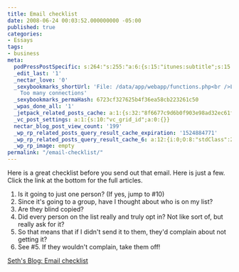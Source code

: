 ```yaml
---
title: Email checklist
date: 2008-06-24 00:03:52.000000000 -05:00
published: true
categories:
- Essays
tags:
- business
meta:
  podPressPostSpecific: s:264:"s:255:"a:6:{s:15:"itunes:subtitle";s:15:"##PostExcerpt##";s:14:"itunes:summary";s:15:"##PostExcerpt##";s:15:"itunes:keywords";s:17:"##WordPressCats##";s:13:"itunes:author";s:10:"##Global##";s:15:"itunes:explicit";s:7:"Default";s:12:"itunes:block";s:7:"Default";}";";
  _edit_last: '1'
  _nectar_love: '0'
  _sexybookmarks_shortUrl: 'File: /data/app/webapp/functions.php<br />Line: 7<br />Message:
    Too many connections'
  _sexybookmarks_permaHash: 6723cf327625b4f36ea58cb223261c50
  _wpas_done_all: '1'
  _jetpack_related_posts_cache: a:1:{s:32:"8f6677c9d6b0f903e98ad32ec61f8deb";a:2:{s:7:"expires";i:1465037575;s:7:"payload";a:3:{i:0;a:1:{s:2:"id";i:3649;}i:1;a:1:{s:2:"id";i:740;}i:2;a:1:{s:2:"id";i:2051;}}}}
  _vc_post_settings: a:1:{s:10:"vc_grid_id";a:0:{}}
  nectar_blog_post_view_count: '199'
  _wp_rp_related_posts_query_result_cache_expiration: '1524884771'
  _wp_rp_related_posts_query_result_cache_6: a:12:{i:0;O:8:"stdClass":2:{s:7:"post_id";s:4:"2074";s:5:"score";s:18:"46.404610111994586";}i:1;O:8:"stdClass":2:{s:7:"post_id";s:3:"850";s:5:"score";s:17:"46.33672764511894";}i:2;O:8:"stdClass":2:{s:7:"post_id";s:3:"747";s:5:"score";s:17:"45.24364023242476";}i:3;O:8:"stdClass":2:{s:7:"post_id";s:3:"686";s:5:"score";s:17:"42.21032787443332";}i:4;O:8:"stdClass":2:{s:7:"post_id";s:3:"703";s:5:"score";s:17:"41.55753470510124";}i:5;O:8:"stdClass":2:{s:7:"post_id";s:4:"8086";s:5:"score";s:17:"37.15186532473398";}i:6;O:8:"stdClass":2:{s:7:"post_id";s:4:"2861";s:5:"score";s:17:"37.15186532473398";}i:7;O:8:"stdClass":2:{s:7:"post_id";s:4:"1423";s:5:"score";s:17:"37.15186532473398";}i:8;O:8:"stdClass":2:{s:7:"post_id";s:3:"722";s:5:"score";s:17:"37.15186532473398";}i:9;O:8:"stdClass":2:{s:7:"post_id";s:3:"717";s:5:"score";s:17:"37.15186532473398";}i:10;O:8:"stdClass":2:{s:7:"post_id";s:3:"684";s:5:"score";s:17:"37.15186532473398";}i:11;O:8:"stdClass":2:{s:7:"post_id";s:4:"4580";s:5:"score";s:17:"35.77950830235817";}}
  _wp_rp_image: empty
permalink: "/email-checklist/"
---
```

Here is a great checklist before you send out that email.  Here is just a few.  Click the link at the bottom for the full articles.

   1. Is it going to just one person? (If yes, jump to #10)<br />
   2. Since it's going to a group, have I thought about who is on my list?<br />
   3. Are they blind copied?<br />
   4. Did every person on the list really and truly opt in? Not like sort of, but really ask for it?<br />
   5. So that means that if I didn't send it to them, they'd complain about not getting it?<br />
   6. See #5. If they wouldn't complain, take them off!

<a href="http://sethgodin.typepad.com/seths_blog/2008/06/email-checklist.html" rel="nofollow">Seth's Blog: Email checklist</a></p>
